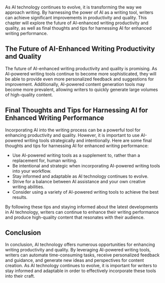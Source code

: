 
As AI technology continues to evolve, it is transforming the way we approach writing. By harnessing the power of AI as a writing tool, writers can achieve significant improvements in productivity and quality. This chapter will explore the future of AI-enhanced writing productivity and quality, as well as final thoughts and tips for harnessing AI for enhanced writing performance.

The Future of AI-Enhanced Writing Productivity and Quality
----------------------------------------------------------

The future of AI-enhanced writing productivity and quality is promising. As AI-powered writing tools continue to become more sophisticated, they will be able to provide even more personalized feedback and suggestions for improvement. Additionally, AI-powered content generation tools may become more prevalent, allowing writers to quickly generate large volumes of high-quality content.

Final Thoughts and Tips for Harnessing AI for Enhanced Writing Performance
--------------------------------------------------------------------------

Incorporating AI into the writing process can be a powerful tool for enhancing productivity and quality. However, it is important to use AI-powered writing tools strategically and intentionally. Here are some final thoughts and tips for harnessing AI for enhanced writing performance:

* Use AI-powered writing tools as a supplement to, rather than a replacement for, human writing.
* Be intentional and strategic when incorporating AI-powered writing tools into your workflow.
* Stay informed and adaptable as AI technology continues to evolve.
* Strive for a balance between AI assistance and your own creative writing abilities.
* Consider using a variety of AI-powered writing tools to achieve the best results.

By following these tips and staying informed about the latest developments in AI technology, writers can continue to enhance their writing performance and produce high-quality content that resonates with their audience.

Conclusion
----------

In conclusion, AI technology offers numerous opportunities for enhancing writing productivity and quality. By leveraging AI-powered writing tools, writers can automate time-consuming tasks, receive personalized feedback and guidance, and generate new ideas and perspectives for content creation. As AI technology continues to evolve, it is important for writers to stay informed and adaptable in order to effectively incorporate these tools into their craft.
